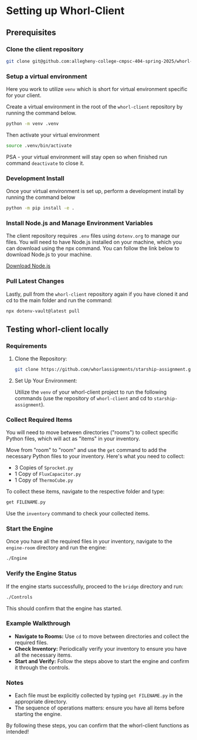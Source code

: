# Setting up Whorl-Client

## Prerequisites

### Clone the client repository

```sh
git clone git@github.com:allegheny-college-cmpsc-404-spring-2025/whorl-client.git
```

### Setup a virtual environment

Here you work to utilize `venv` which is short for virtual environment specific for your client.

Create a virtual environment in the root of the `whorl-client` repository by running the command below.

```sh
python -m venv .venv
```

Then activate your virtual environment

```sh
source .venv/bin/activate
```

PSA - your virtual environment will stay open so when finished run command `deactivate` to close it.

### Development Install

Once your virtual environment is set up, perform a development install by running the command below

```sh
python -m pip install -e .
```

### Install Node.js and Manage Environment Variables

The client repository requires `.env` files using `dotenv.org` to manage our files. You will need to have Node.js installed on your machine, which you can download using the npx command. You can follow the link below to download Node.js to your machine.

[Download Node.js](https://nodejs.org/en/download)

### Pull Latest Changes

Lastly, pull from the `whorl-client` repository again if you have cloned it and cd to the main folder and run the command:

```sh
npx dotenv-vault@latest pull
```

## Testing whorl-client locally

### Requirements

1. Clone the Repository:

    ```sh
    git clone https://github.com/whorlassignments/starship-assignment.git
    ```

2. Set Up Your Environment:

    Utilize the `venv` of your whorl-client project to run the following commands (use the repository of `whorl-client` and cd to `starship-assignment`).

### Collect Required Items

You will need to move between directories ("rooms") to collect specific Python files, which will act as "items" in your inventory.

Move from "room" to "room" and use the `get` command to add the necessary Python files to your inventory. Here's what you need to collect:

- 3 Copies of `Sprocket.py`
- 1 Copy of `FluxCapacitor.py`
- 1 Copy of `ThermoCube.py`

To collect these items, navigate to the respective folder and type:

```sh
get FILENAME.py
```

Use the `inventory` command to check your collected items.

### Start the Engine

Once you have all the required files in your inventory, navigate to the `engine-room` directory and run the engine:

```sh
./Engine
```

### Verify the Engine Status

If the engine starts successfully, proceed to the `bridge` directory and run:

```sh
./Controls
```

This should confirm that the engine has started.

### Example Walkthrough

- **Navigate to Rooms:** Use `cd` to move between directories and collect the required files.
- **Check Inventory:** Periodically verify your inventory to ensure you have all the necessary items.
- **Start and Verify:** Follow the steps above to start the engine and confirm it through the controls.

### Notes

- Each file must be explicitly collected by typing `get FILENAME.py` in the appropriate directory.
- The sequence of operations matters: ensure you have all items before starting the engine.

By following these steps, you can confirm that the whorl-client functions as intended!
